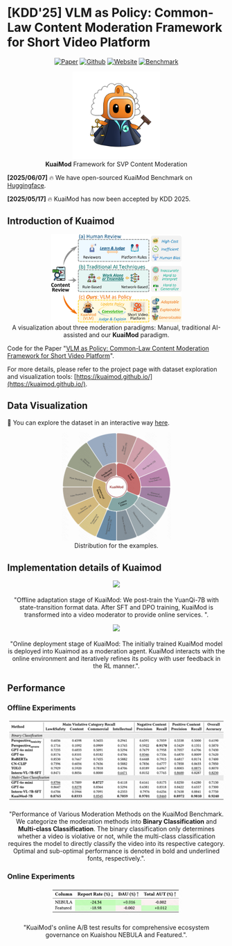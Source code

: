 # [KDD'25] VLM as Policy: Common-Law Content Moderation Framework for Short Video Platform
<p align="center">
  <a href="https://arxiv.org/pdf/2504.14904"><img src="https://img.shields.io/badge/paper-A42C25?style=for-the-badge&logo=arxiv&logoColor=white" alt="Paper"></a>  <a href="https://github.com/KuaiMod/KuaiMod.github.io"><img src="https://img.shields.io/badge/KuaiMod-000000?style=for-the-badge&logo=github&logoColor=white" alt="Github"></a>  <a href="https://kuaimod.github.io/"><img src="https://img.shields.io/badge/Homepage-%23000000.svg?style=for-the-badge&logo=Google%20Chrome&logoColor=white" alt="Website"></a> <a href="https://huggingface.co/datasets/KuaiMod/KuaiMod"><img src="https://img.shields.io/badge/Hugging%20Face-%23FF6F61.svg?style=for-the-badge&logo=Hugging%20Face&logoColor=white" alt="Benchmark"></a>
</p>

<p align="center">
    <img src="assets/kuaimod_logo.png" width="40%">  <br>
  <b>KuaiMod</b> Framework for SVP Content Moderation
  <br>
</p>

**[2025/06/07]** 🔥 We have open-sourced KuaiMod Benchmark on [Huggingface](https://huggingface.co/datasets/KuaiMod/KuaiMod).

**[2025/05/17]** 🔥 KuaiMod has now been accepted by KDD 2025.

##  Introduction of Kuaimod
<p align="center">
    <img src="assets/intro_v2.jpg" width="60%"> <br>
  A visualization about three moderation paradigms: Manual, traditional AI-assisted and our <b>KuaiMod</b> paradigm. 
  <br>
</p>

Code for the Paper "[VLM as Policy: Common-Law Content Moderation Framework for Short Video Platform]()".

For more details, please refer to the project page with dataset exploration and visualization tools: [https://kuaimod.github.io/](https://kuaimod.github.io/).


<!-- [[Webpage](https://kuaimod.github.io/)] [[Visualization](https://kuaimod.github.io/visualization.html)] [[Github]](https://github.com/KuaiMod/KuaiMod.github.io) -->



## Data Visualization

🎰 You can explore the dataset in an interactive way [here](https://kuaimod.github.io/visualization.html).

<!--
<iframe src="https://kuaimod.github.io/visualization.html" width="100%" height="800px"></iframe>
<iframe src="https://kuaimod.github.io/rolling.html" width="100%" height="500px"></iframe>
-->

<p align="center">
    <img src="assets/bili.png" width="50%"> <br>
  Distribution for the examples. 
  <br>
</p>


##  Implementation details of Kuaimod

<p align="center">
    <img src="assets/stage1_v2.png" width="100%"> <br> 
  <br>"Offline adaptation stage of KuaiMod: We post-train the YuanQi-7B with state-transition format data. After SFT and DPO training, KuaiMod is transformed into a video moderator to provide online services. ".
</p>


<!-- <details>
<summary>Click to expand/collapse the visualization page screenshot.</summary>
<img src="https://raw.githubusercontent.com/lupantech/MathVista/main/assets/data_visualizer.png" style="zoom:40%;" />
</details> -->

<p align="center">
    <img src="assets/stage2_v2.png" width="100%"> <br>
  <br>"Online deployment stage of KuaiMod: The initially trained KuaiMod model is deployed into Kuaimod as a moderation agent. KuaiMod interacts with the online environment and iteratively refines its policy with user feedback in the RL manner.".
</p>

##  Performance

### Offline Experiments

<p align="center">
    <img src="assets/offline.png" width="100%"> <br>
  <br>"Performance of Various Moderation Methods on the KuaiMod Benchmark. We categorize the moderation methods into <b>Binary Classification</b> and <b>Multi-class Classification</b>. The binary classification only determines whether a video is violative or not, while the multi-class classification requires the model to directly classify the video into its respective category. Optimal and sub-optimal performance is denoted in bold and underlined fonts, respectively.".
</p>

### Online Experiments
<p align="center">
    <img src="assets/online.png" width="60%"> <br>
  <br>"KuaiMod's online A/B test results for comprehensive ecosystem governance on Kuaishou NEBULA and Featured.".
</p>
